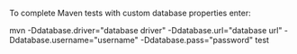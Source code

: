 
To complete Maven tests with custom database properties enter:

mvn  -Ddatabase.driver="database driver" -Ddatabase.url="database url" -Ddatabase.username="username" -Ddatabase.pass="password" test

